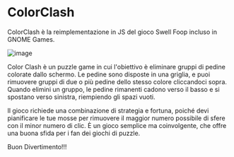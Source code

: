 # ColorClash

ColorClash è la reimplementazione in JS del gioco Swell Foop incluso in GNOME Games.

![image](https://github.com/profmancusoa/ColorClash/assets/111191978/00661507-6082-4bf4-b0a8-b8e23b58db79)

Color Clash è un puzzle game in cui l'obiettivo è eliminare gruppi di pedine colorate dallo schermo. 
Le pedine sono disposte in una griglia, e puoi rimuovere gruppi di due o più pedine dello stesso colore cliccandoci sopra. Quando elimini un gruppo, le pedine rimanenti cadono verso il basso e si spostano verso sinistra, riempiendo gli spazi vuoti.

Il gioco richiede una combinazione di strategia e fortuna, poiché devi pianificare le tue mosse per rimuovere il maggior numero possibile di sfere con il minor numero di clic. È un gioco semplice ma coinvolgente, che offre una buona sfida per i fan dei giochi di puzzle.

Buon Divertimento!!!
